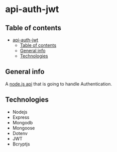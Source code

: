 # api-auth-jwt 

## Table of contents
- [api-auth-jwt](#api-auth-jwt)
  - [Table of contents](#table-of-contents)
  - [General info](#general-info)
  - [Technologies](#technologies)

## General info

A [node.js api](https://www.youtube.com/watch?v=2jqok-WgelI&t=149s) that is going to handle Authentication.

## Technologies

* Nodejs
* Express
* Mongodb
* Mongoose
* Dotenv
* JWT
* Bcryptjs
